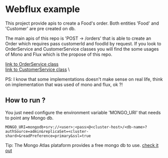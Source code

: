 # Webflux example

This project provide apis to create a Food's order. Both entities 'Food' and 'Customer' are pre created on db.

The main apis of this repo is 'POST -> /orders' that is able to create an Order which requires pass customerId and foodId by request.
If you look to OrderService and CustomerService classes you will find the some usages of Mono and Flux which is the propose of this repo.

[link to OrderService class](https://github.com/marlonklc/webflux-example/blob/master/src/main/java/com/webfluxexample/service/OrderService.java) \
[link to CustomerService class](https://github.com/marlonklc/webflux-example/blob/master/src/main/java/com/webfluxexample/service/CustomerService.java) \

PS: I know that some implementations doesn't make sense on real life, think on implementation that was used of mono and flux, ok ?!

## How to run ?

You just need configure the environment variable 'MONGO_URI' that needs to point any Mongo db.
```
MONGO_URI=mongodb+srv://<user>:<pass>@<cluster-host>/<db-name>?authSource=admin&replicaSet=<cluster-shard>&readPreference=primary&ssl=true
```
Tip: The Mongo Atlas plataform provides a free mongo db to use. [check it out](https://account.mongodb.com/account/login?nds=true)